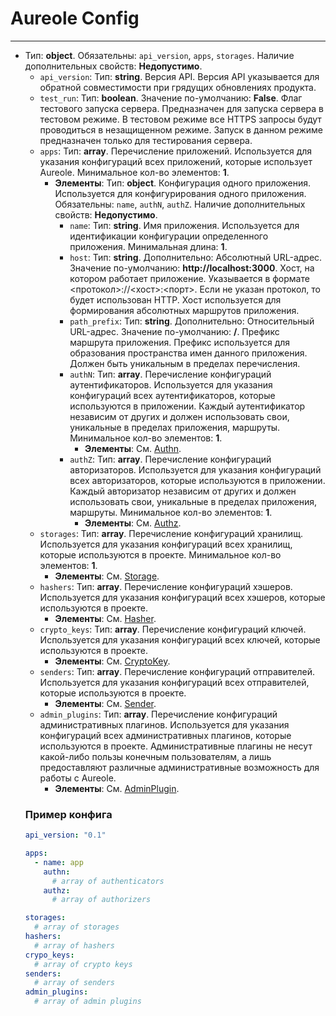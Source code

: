 # Aureole Config
***
- Тип: **object**. Обязательны: `api_version`, `apps`, `storages`. Наличие дополнительных свойств: **Недопустимо**.
  - `api_version`: Тип: **string**. Версия API. Версия API указывается для обратной совместимости при грядущих обновлениях продукта.
  - `test_run`: Тип: **boolean**. Значение по-умолчанию: **False**. Флаг тестового запуска сервера. Предназначен для запуска сервера в тестовом режиме. В тестовом режиме все HTTPS запросы будут проводиться в незащищенном режиме. Запуск в данном режиме предназначен только для тестирования сервера.
  - `apps`: Тип: **array**. Перечисление приложений. Используется для указания конфигураций всех приложений, которые использует Aureole. Минимальное кол-во элементов: **1**.
    - **Элементы**: Тип: **object**. Конфигурация одного приложения. Используется для конфигурирования одного приложения. Обязательны: `name`, `authN`, `authZ`. Наличие дополнительных свойств: **Недопустимо**.
      - `name`: Тип: **string**. Имя приложения. Используется для идентификации конфигурации определенного приложения. Минимальная длина: **1**.
      - `host`: Тип: **string**. Дополнительно: Абсолютный URL-адрес. Значение по-умолчанию: **http://localhost:3000**. Хост, на котором работает приложение. Указывается в формате <протокол>://<хост>:<порт>. Если не указан протокол, то будет использован HTTP. Хост используется для формирования абсолютных маршрутов приложения.
      - `path_prefix`: Тип: **string**. Дополнительно: Относительный URL-адрес. Значение по-умолчанию: **/**. Префикс маршрута приложения. Префикс используется для образования пространства имен данного приложения. Должен быть уникальным в пределах перечисления.
      - `authN`: Тип: **array**. Перечисление конфигураций аутентификаторов. Используется для указания конфигураций всех аутентификаторов, которые используются в приложении. Каждый аутентификатор независим от других и должен использовать свои, уникальные в пределах приложения, маршруты. Минимальное кол-во элементов: **1**.
        - **Элементы**: См. [Authn](./authn.md).
      - `authZ`: Тип: **array**. Перечисление конфигураций авторизаторов. Используется для указания конфигураций всех авторизаторов, которые используются в приложении. Каждый авторизатор независим от других и должен использовать свои, уникальные в пределах приложения, маршруты. Минимальное кол-во элементов: **1**.
        - **Элементы**: См. [Authz](./authz.md).
  - `storages`: Тип: **array**. Перечисление конфигураций хранилищ. Используется для указания конфигураций всех хранилищ, которые используются в проекте. Минимальное кол-во элементов: **1**.
    - **Элементы**: См. [Storage](./storage.md).
  - `hashers`: Тип: **array**. Перечисление конфигураций хэшеров. Используется для указания конфигураций всех хэшеров, которые используются в проекте.
    - **Элементы**: См. [Hasher](./hasher.md).
  - `crypto_keys`: Тип: **array**. Перечисление конфигураций ключей. Используется для указания конфигураций всех ключей, которые используются в проекте.
    - **Элементы**: См. [CryptoKey](./crypto_key.md).
  - `senders`: Тип: **array**. Перечисление конфигураций отправителей. Используется для указания конфигураций всех отправителей, которые используются в проекте.
    - **Элементы**: См. [Sender](./sender.md).
  - `admin_plugins`: Тип: **array**. Перечисление конфигураций административных плагинов. Используется для указания конфигураций всех административных плагинов, которые используются в проекте. Административные плагины не несут какой-либо пользы конечным пользователям, а лишь предоставляют различные административные возможность для работы с Aureole.
    - **Элементы**: См. [AdminPlugin](./admin_plugin.md).
  ### Пример конфига
  ```yaml
  api_version: "0.1"
  
  apps:
    - name: app
      authn:
        # array of authenticators
      authz:
        # array of authorizers
  
  storages:
    # array of storages
  hashers:
    # array of hashers
  crypo_keys:
    # array of crypto keys
  senders:
    # array of senders
  admin_plugins:
    # array of admin plugins
  ```
